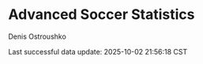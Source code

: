 # Advanced Soccer Statistics
Denis Ostroushko

<!-- gfm -->

Last successful data update: 2025-10-02 21:56:18 CST
